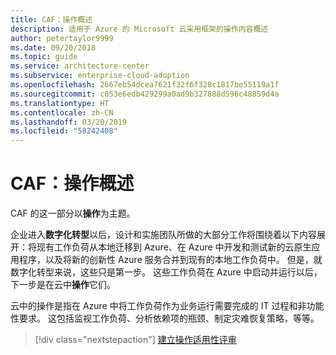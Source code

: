 ```yaml
---
title: CAF：操作概述
description: 适用于 Azure 的 Microsoft 云采用框架的操作内容概述
author: petertaylor9999
ms.date: 09/20/2018
ms.topic: guide
ms.service: architecture-center
ms.subservice: enterprise-cloud-adoption
ms.openlocfilehash: 2667eb54dcea7621f32f6f328c1817be55119a1f
ms.sourcegitcommit: c053e6edb429299a0ad9b327888d596c48859d4a
ms.translationtype: HT
ms.contentlocale: zh-CN
ms.lasthandoff: 03/20/2019
ms.locfileid: "58242408"
---
```

# <a name="caf-operations-overview"></a>CAF：操作概述

CAF 的这一部分以**操作**为主题。

企业进入**数字化转型**以后，设计和实施团队所做的大部分工作将围绕着以下内容展开：将现有工作负荷从本地迁移到 Azure、在 Azure 中开发和测试新的云原生应用程序，以及将新的创新性 Azure 服务合并到现有的本地工作负荷中。 但是，就数字化转型来说，这些只是第一步。 这些工作负荷在 Azure 中启动并运行以后，下一步是在云中**操作**它们。

云中的操作是指在 Azure 中将工作负荷作为业务运行需要完成的 IT 过程和非功能性要求。 这包括监视工作负荷、分析依赖项的瓶颈、制定灾难恢复策略，等等。

> [!div class="nextstepaction"]
> [建立操作适用性评审](operational-fitness-review.md)
